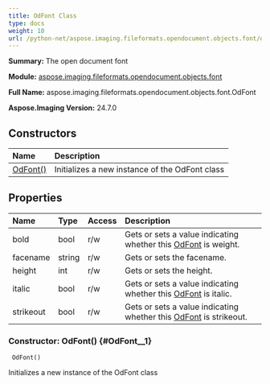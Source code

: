 ```yaml
---
title: OdFont Class
type: docs
weight: 10
url: /python-net/aspose.imaging.fileformats.opendocument.objects.font/odfont/
---
```


**Summary:** The open document font

**Module:** [aspose.imaging.fileformats.opendocument.objects.font](/imaging/python-net/aspose.imaging.fileformats.opendocument.objects.font/)

**Full Name:** aspose.imaging.fileformats.opendocument.objects.font.OdFont

**Aspose.Imaging Version:** 24.7.0

## **Constructors**
| **Name** | **Description** |
| :- | :- |
| [OdFont()](#OdFont__1) | Initializes a new instance of the OdFont class |
## **Properties**
| **Name** | **Type** | **Access** | **Description** |
| :- | :- | :- | :- |
| bold | bool | r/w | Gets or sets a value indicating whether this [OdFont](/imaging/python-net/aspose.imaging.fileformats.opendocument.objects.font/odfont/) is weight. |
| facename | string | r/w | Gets or sets the facename. |
| height | int | r/w | Gets or sets the height. |
| italic | bool | r/w | Gets or sets a value indicating whether this [OdFont](/imaging/python-net/aspose.imaging.fileformats.opendocument.objects.font/odfont/) is italic. |
| strikeout | bool | r/w | Gets or sets a value indicating whether this [OdFont](/imaging/python-net/aspose.imaging.fileformats.opendocument.objects.font/odfont/) is strikeout. |


### Constructor: OdFont() {#OdFont__1}


```
 OdFont() 
```

Initializes a new instance of the OdFont class


